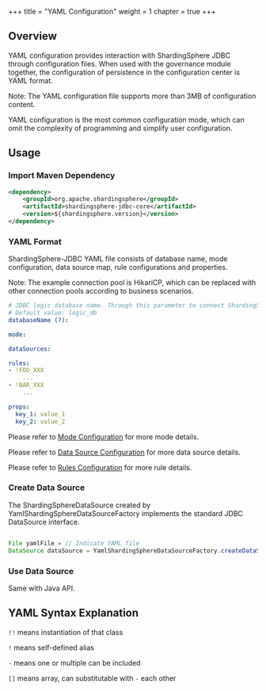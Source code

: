 +++
title = "YAML Configuration"
weight = 1
chapter = true
+++

## Overview

YAML configuration provides interaction with ShardingSphere JDBC through configuration files.
When used with the governance module together, the configuration of persistence in the configuration center is YAML format.

Note:
The YAML configuration file supports more than 3MB of configuration content.

YAML configuration is the most common configuration mode, which can omit the complexity of programming and simplify user configuration.

## Usage

### Import Maven Dependency

```xml
<dependency>
    <groupId>org.apache.shardingsphere</groupId>
    <artifactId>shardingsphere-jdbc-core</artifactId>
    <version>${shardingsphere.version}</version>
</dependency>
```

### YAML Format

ShardingSphere-JDBC YAML file consists of database name, mode configuration, data source map, rule configurations and properties.

Note: The example connection pool is HikariCP, which can be replaced with other connection pools according to business scenarios.

```yaml
# JDBC logic database name. Through this parameter to connect ShardingSphere-JDBC and ShardingSphere-Proxy.
# Default value: logic_db
databaseName (?):

mode:

dataSources:

rules:
- !FOO_XXX
    ...
- !BAR_XXX
    ...

props:
  key_1: value_1
  key_2: value_2
```

Please refer to [Mode Configuration](/en/user-manual/shardingsphere-jdbc/yaml-config/mode) for more mode details.

Please refer to [Data Source Configuration](/en/user-manual/shardingsphere-jdbc/yaml-config/data-source) for more data source details.

Please refer to [Rules Configuration](/en/user-manual/shardingsphere-jdbc/yaml-config/rules) for more rule details.

### Create Data Source

The ShardingSphereDataSource created by YamlShardingSphereDataSourceFactory implements the standard JDBC DataSource interface.

```java

File yamlFile = // Indicate YAML file
DataSource dataSource = YamlShardingSphereDataSourceFactory.createDataSource(yamlFile);
```

### Use Data Source

Same with Java API.

## YAML Syntax Explanation

`!!` means instantiation of that class

`!` means self-defined alias

`-` means one or multiple can be included

`[]` means array, can substitutable with `-` each other
